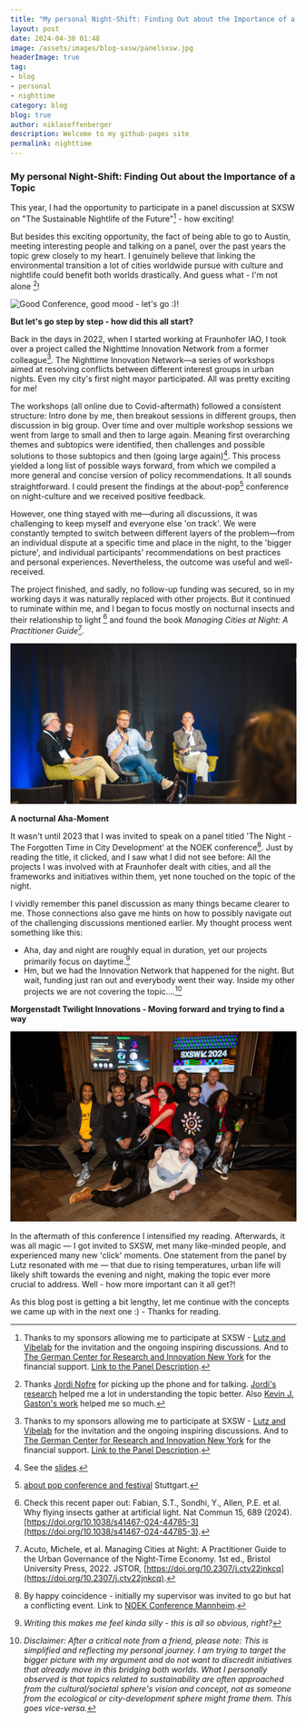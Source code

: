 ```yaml
---
title: "My personal Night-Shift: Finding Out about the Importance of a Topic"
layout: post
date: 2024-04-30 01:48
image: /assets/images/blog-sxsw/panelsxsw.jpg
headerImage: true
tag:
- blog
- personal
- nighttime
category: blog
blog: true
author: niklaseffenberger
description: Welcome to my github-pages site
permalink: nighttime
---
```


### My personal Night-Shift: Finding Out about the Importance of a Topic

This year, I had the opportunity to participate in a panel discussion at SXSW on "The Sustainable Nightlife of the Future"[^1] - how exciting!

But besides this exciting opportunity, the fact of being able to go to Austin, meeting interesting people and talking on a panel, over the past years the topic grew closely to my heart. I genuinely believe that linking the environmental transition a lot of cities worldwide pursue with culture and nightlife could benefit both worlds drastically. And guess what - I'm not alone [^2]!

![Good Conference, good mood - let's go :)!](/assets/images/blog-sxsw/sxswpanel2.jpg)

**But let's go step by step - how did this all start?**

Back in the days in 2022, when I started working at Fraunhofer IAO, I took over a project called the Nighttime Innovation Network from a former colleague[^1]. The Nighttime Innovation Network—a series of workshops aimed at resolving conflicts between different interest groups in urban nights. Even my city's first night mayor participated. All was pretty exciting for me!

The workshops (all online due to Covid-aftermath) followed a consistent structure: Intro done by me, then breakout sessions in different groups, then discussion in big group. Over time and over multiple workshop sessions we went from large to small and then to large again. Meaning first overarching themes and subtopics were identified, then challenges and possible solutions to those subtopics and then (going large again)[^3]. This process yielded a long list of possible ways forward, from which we compiled a more general and concise version of policy recommendations. It all sounds straightforward. I could present the findings at the about-pop[^4] conference on night-culture and we received positive feedback.

However, one thing stayed with me—during all discussions, it was challenging to keep myself and everyone else 'on track'. We were constantly tempted to switch between different layers of the problem—from an individual dispute at a specific time and place in the night, to the 'bigger picture', and individual participants' recommendations on best practices and personal experiences. Nevertheless, the outcome was useful and well-received.

The project finished, and sadly, no follow-up funding was secured, so in my working days it was naturally replaced with other projects. But it continued to ruminate within me, and I began to focus mostly on nocturnal insects and their relationship to light [^5] and found the book *Managing Cities at Night: A Practitioner Guide*[^6].

![At NOEK conference - it clicked](/assets/images/blog-sxsw/noekpanel.jpg)

**A nocturnal Aha-Moment**

It wasn't until 2023 that I was invited to speak on a panel titled 'The Night - The Forgotten Time in City Development' at the NOEK conference[^7]. Just by reading the title, it clicked, and I saw what I did not see before: All the projects I was involved with at Fraunhofer dealt with cities, and all the frameworks and initiatives within them, yet none touched on the topic of the night.

I vividly remember this panel discussion as many things became clearer to me. Those connections also gave me hints on how to possibly navigate out of the challenging discussions mentioned earlier. My thought process went something like this:

- Aha, day and night are roughly equal in duration, yet our projects primarily focus on daytime.[^8]
- Hm, but we had the Innovation Network that happened for the night. But wait, funding just ran out and everybody went their way. Inside my other projects we are not covering the topic....[^9]

**Morgenstadt Twilight Innovations - Moving forward and trying to find a way**

![Happy times at SXSW, Photo shot by Andrea Escobar](/assets/images/blog-sxsw/groupsxsw.jpg)

In the aftermath of this conference I intensified my reading. Afterwards, it was all magic — I got invited to SXSW, met many like-minded people, and experienced many new 'click' moments. One statement from the panel by Lutz resonated with me — that due to rising temperatures, urban life will likely shift towards the evening and night, making the topic ever more crucial to address. Well - how more important can it all get?!

As this blog post is getting a bit lengthy, let me continue with the concepts we came up with in the next one :) - Thanks for reading.


[^1]: Thanks to my sponsors allowing me to participate at SXSW - [Lutz and Vibelab](https://vibe-lab.org/#meettheteam) for the invitation and the ongoing inspiring discussions. And to [The German Center for Research and Innovation New York](https://www.dwih-newyork.org/en/event/vibelab-sxsw-2024/) for the financial support. [Link to the Panel Description](https://www.nighttime.org/vibelabs-unveiling-at-sxsw-how-can-nightlife-go-towards-greener-future-and-what-role-does-ai-play/).

[^2]: Thanks [Jordi Nofre](https://novaresearch.unl.pt/en/persons/jordi-nofre) for picking up the phone and for talking. [Jordi's research](https://scholar.google.es/citations?hl=en&user=CMtTJQsAAAAJ&view_op=list_works&sortby=pubdate) helped me a lot in understanding the topic better. Also [Kevin J. Gaston's work](https://scholar.google.co.uk/citations?hl=en&user=np4zMp8AAAAJ&view_op=list_works&sortby=pubdate) helped me so much.

[^3]: See the [slides](https://drive.google.com/file/d/1NNyccauycP9rLKWHcROoYFiSQzGsh395/view?usp=sharing).

[^4]: [about pop conference and festival](https://www.aboutpop.de/) Stuttgart.

[^5]: Check this recent paper out: Fabian, S.T., Sondhi, Y., Allen, P.E. et al. Why flying insects gather at artificial light. Nat Commun 15, 689 (2024). [https://doi.org/10.1038/s41467-024-44785-3](https://doi.org/10.1038/s41467-024-44785-3).

[^6]: Acuto, Michele, et al. Managing Cities at Night: A Practitioner Guide to the Urban Governance of the Night-Time Economy. 1st ed., Bristol University Press, 2022. JSTOR, [https://doi.org/10.2307/j.ctv22jnkcq](https://doi.org/10.2307/j.ctv22jnkcq).

[^7]: By happy coincidence - initially my supervisor was invited to go but hat a conflicting event. Link to [NOEK Conference Mannheim](https://noek-conference.com/).

[^8]: *Writing this makes me feel kinda silly - this is all so obvious, right?*

[^9]: *Disclaimer: After a critical note from a friend, please note: This is simplified and reflecting my personal journey. I am trying to target the bigger picture with my argument and do not want to discredit initiatives that already move in this bridging both worlds. What I personally observed is that topics related to sustainability are often approached from the cultural/societal sphere's vision and concept, not as someone from the ecological or city-development sphere might frame them. This goes vice-versa.*
